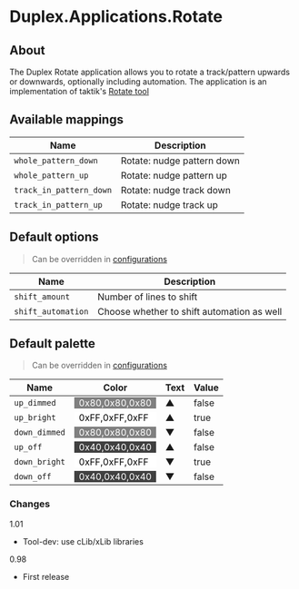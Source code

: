 # Duplex.Applications.Rotate

## About

The Duplex Rotate application allows you to rotate a track/pattern upwards or downwards, optionally including automation. The application is an implementation of taktik's [Rotate tool](http://tools.renoise.com/tools/rotate-pattern)

## Available mappings
  

| Name       | Description   |
| -----------|---------------|  
|`whole_pattern_down`|Rotate: nudge pattern down|  
|`whole_pattern_up`|Rotate: nudge pattern up|  
|`track_in_pattern_down`|Rotate: nudge track down|  
|`track_in_pattern_up`|Rotate: nudge track up|  

## Default options 
  
> Can be overridden in [configurations](../Configurations.md)

| Name          | Description   |
| ------------- |---------------|  
|`shift_amount`|Number of lines to shift|  
|`shift_automation`|Choose whether to shift automation as well|  
    
## Default palette 
  
> Can be overridden in [configurations](../Configurations.md)

| Name          | Color|Text|Value|
| ------------- |------|----|-----|  
|`up_dimmed`|<div style="padding-left:0.5em;padding-right:0.5em; background-color:#808080; color: white">0x80,0x80,0x80</div>|▲|false|  
|`up_bright`|<div style="padding-left:0.5em;padding-right:0.5em; background-color:#FFFFFF; color: black">0xFF,0xFF,0xFF</div>|▲|true|  
|`down_dimmed`|<div style="padding-left:0.5em;padding-right:0.5em; background-color:#808080; color: white">0x80,0x80,0x80</div>|▼|false|  
|`up_off`|<div style="padding-left:0.5em;padding-right:0.5em; background-color:#404040; color: white">0x40,0x40,0x40</div>|▲|false|  
|`down_bright`|<div style="padding-left:0.5em;padding-right:0.5em; background-color:#FFFFFF; color: black">0xFF,0xFF,0xFF</div>|▼|true|  
|`down_off`|<div style="padding-left:0.5em;padding-right:0.5em; background-color:#404040; color: white">0x40,0x40,0x40</div>|▼|false| 

### Changes

1.01
- Tool-dev: use cLib/xLib libraries

0.98
- First release
